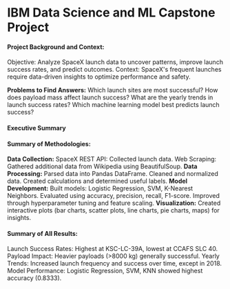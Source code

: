 # IBM Data Science and ML Capstone Project

#### Project Background and Context:
Objective: Analyze SpaceX launch data to uncover patterns, improve launch success rates, and predict outcomes.
Context: SpaceX's frequent launches require data-driven insights to optimize performance and safety.

**Problems to Find Answers:**
Which launch sites are most successful?
How does payload mass affect launch success?
What are the yearly trends in launch success rates?
Which machine learning model best predicts launch success?

#### Executive Summary

#### Summary of Methodologies:
**Data Collection:**
SpaceX REST API: Collected launch data.
Web Scraping: Gathered additional data from Wikipedia using BeautifulSoup.
**Data Processing:**
Parsed data into Pandas DataFrame.
Cleaned and normalized data.
Created calculations and determined useful labels.
**Model Development:**
Built models: Logistic Regression, SVM, K-Nearest Neighbors.
Evaluated using accuracy, precision, recall, F1-score.
Improved through hyperparameter tuning and feature scaling.
**Visualization:**
Created interactive plots (bar charts, scatter plots, line charts, pie charts, maps) for insights.

#### Summary of All Results:
Launch Success Rates: Highest at KSC-LC-39A, lowest at CCAFS SLC 40.
Payload Impact: Heavier payloads (>8000 kg) generally successful.
Yearly Trends: Increased launch frequency and success over time, except in 2018.
Model Performance: Logistic Regression, SVM, KNN showed highest accuracy (0.8333).



